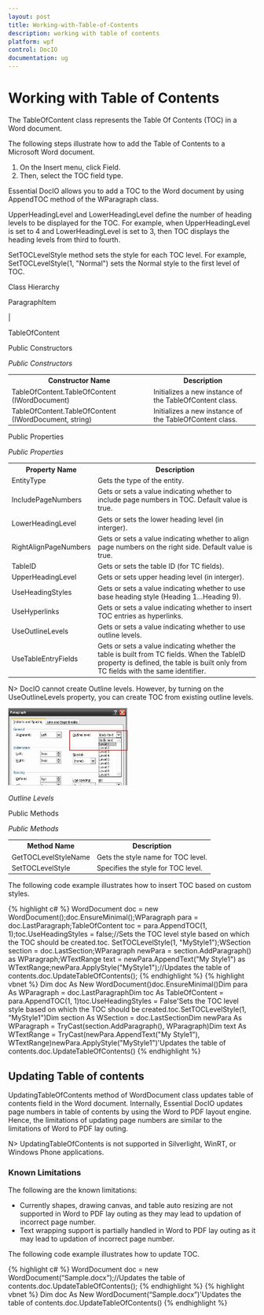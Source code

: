 ```yaml
---
layout: post
title: Working-with-Table-of-Contents
description: working with table of contents
platform: wpf
control: DocIO
documentation: ug
---
```


# Working with Table of Contents

The TableOfContent class represents the Table Of Contents (TOC) in a Word document.

The following steps illustrate how to add the Table of Contents to a Microsoft Word document.

1. On the Insert menu, click Field.
2. Then, select the TOC field type.

Essential DocIO allows you to add a TOC to the Word document by using AppendTOC method of the WParagraph class.

UpperHeadingLevel and LowerHeadingLevel define the number of heading levels to be displayed for the TOC. For example, when UpperHeadingLevel is set to 4 and LowerHeadingLevel is set to 3, then TOC displays the heading levels from third to fourth.

SetTOCLevelStyle method sets the style for each TOC level. For example, SetTOCLevelStyle(1, "Normal") sets the Normal style to the first level of TOC.

Class Hierarchy

ParagraphItem

|

TableOfContent

Public Constructors

_Public Constructors_

<table>
<tr>
<th>
Constructor Name</th><th>
Description</th></tr>
<tr>
<td>
TableOfContent.TableOfContent (IWordDocument)</td><td>
Initializes a new instance of the TableOfContent class. </td></tr>
<tr>
<td>
TableOfContent.TableOfContent (IWordDocument, string)</td><td>
Initializes a new instance of the TableOfContent class.  </td></tr>
</table>
Public Properties

_Public Properties_

<table>
<tr>
<th>
Property Name</th><th>
Description</th></tr>
<tr>
<td>
EntityType</td><td>
Gets the type of the entity.</td></tr>
<tr>
<td>
IncludePageNumbers</td><td>
Gets or sets a value indicating whether to include page numbers in TOC. Default value is true.</td></tr>
<tr>
<td>
LowerHeadingLevel</td><td>
Gets or sets the lower heading level (in interger).</td></tr>
<tr>
<td>
RightAlignPageNumbers</td><td>
Gets or sets a value indicating whether to align page numbers on the right side. Default value is true.</td></tr>
<tr>
<td>
TableID</td><td>
Gets or sets the table ID (for TC fields).</td></tr>
<tr>
<td>
UpperHeadingLevel</td><td>
Gets or sets upper heading level (in interger).</td></tr>
<tr>
<td>
UseHeadingStyles</td><td>
Gets or sets a value indicating whether to use base heading style (Heading 1…Heading 9).</td></tr>
<tr>
<td>
UseHyperlinks</td><td>
Gets or sets a value indicating whether to insert TOC entries as hyperlinks.</td></tr>
<tr>
<td>
UseOutlineLevels</td><td>
Gets or sets a value indicating whether to use outline levels.</td></tr>
<tr>
<td>
UseTableEntryFields</td><td>
Gets or sets a value indicating whether the table is built from TC fields. When the TableID property is defined, the table is built only from TC fields with the same identifier.</td></tr>
</table>


N> DocIO cannot create Outline levels. However, by turning on the UseOutlineLevels property, you can create TOC from existing outline levels.



![](Working-with-Table-of-Contents_images/Working-with-Table-of-Contents_img1.png)


_Outline Levels_

Public Methods

_Public Methods_

<table>
<tr>
<th>
Method Name</th><th>
Description</th></tr>
<tr>
<td>
GetTOCLevelStyleName</td><td>
Gets the style name for TOC level.</td></tr>
<tr>
<td>
SetTOCLevelStyle </td><td>
Specifies the style for TOC level.</td></tr>
</table>


The following code example illustrates how to insert TOC based on custom styles.


{% highlight c# %}
WordDocument doc = new WordDocument();doc.EnsureMinimal();WParagraph para = doc.LastParagraph;TableOfContent toc = para.AppendTOC(1, 1);toc.UseHeadingStyles = false;//Sets the TOC level style based on which the TOC should be created.toc. SetTOCLevelStyle(1, "MyStyle1");WSection section = doc.LastSection;WParagraph newPara = section.AddParagraph() as WParagraph;WTextRange text = newPara.AppendText("My Style1") as WTextRange;newPara.ApplyStyle("MyStyle1");//Updates the table of contents.doc.UpdateTableOfContents();
{% endhighlight  %}
{% highlight vbnet  %}
Dim doc As New WordDocument()doc.EnsureMinimal()Dim para As WParagraph = doc.LastParagraphDim toc As TableOfContent = para.AppendTOC(1, 1)toc.UseHeadingStyles = False'Sets the TOC level style based on which the TOC should be created.toc.SetTOCLevelStyle(1, "MyStyle1")Dim section As WSection = doc.LastSectionDim newPara As WParagraph = TryCast(section.AddParagraph(), WParagraph)Dim text As WTextRange = TryCast(newPara.AppendText("My Style1"), WTextRange)newPara.ApplyStyle("MyStyle1")'Updates the table of contents.doc.UpdateTableOfContents()
{% endhighlight  %}

## Updating Table of contents

UpdatingTableOfContents method of WordDocument class updates table of contents field in the Word document. Internally, Essential DocIO updates page numbers in table of contents by using the Word to PDF layout engine. Hence, the limitations of updating page numbers are similar to the limitations of Word to PDF lay outing.



N> UpdatingTableOfContents is not supported in Silverlight, WinRT, or Windows Phone applications.

### Known Limitations

The following are the known limitations:

* Currently shapes, drawing canvas, and table auto resizing are not supported in Word to PDF lay outing as they may lead to updation of incorrect page number.
* Text wrapping support is partially handled in Word to PDF lay outing as it may lead to updation of incorrect page number.

The following code example illustrates how to update TOC.



{% highlight c# %}
WordDocument doc = new WordDocument(“Sample.docx”);//Updates the table of contents.doc.UpdateTableOfContents();
{% endhighlight  %}
{% highlight vbnet %}
Dim doc As New WordDocument(“Sample.docx”)'Updates the table of contents.doc.UpdateTableOfContents()
{% endhighlight  %}


